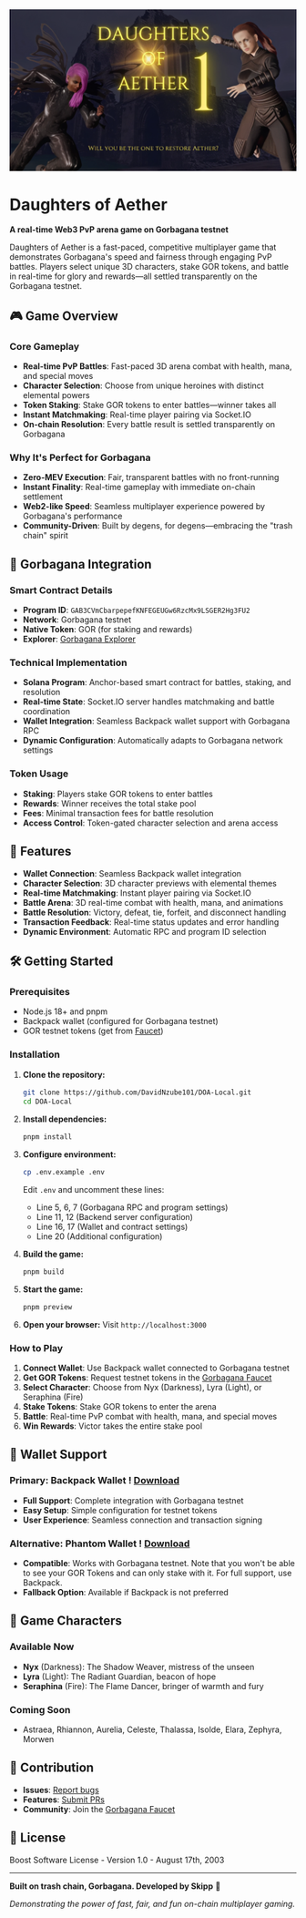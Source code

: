 <img src="assets/cover.png">

# Daughters of Aether

**A real-time Web3 PvP arena game on Gorbagana testnet**

Daughters of Aether is a fast-paced, competitive multiplayer game that demonstrates Gorbagana's speed and fairness through engaging PvP battles. Players select unique 3D characters, stake GOR tokens, and battle in real-time for glory and rewards—all settled transparently on the Gorbagana testnet.

## 🎮 Game Overview

### Core Gameplay
- **Real-time PvP Battles**: Fast-paced 3D arena combat with health, mana, and special moves
- **Character Selection**: Choose from unique heroines with distinct elemental powers
- **Token Staking**: Stake GOR tokens to enter battles—winner takes all
- **Instant Matchmaking**: Real-time player pairing via Socket.IO
- **On-chain Resolution**: Every battle result is settled transparently on Gorbagana

### Why It's Perfect for Gorbagana
- **Zero-MEV Execution**: Fair, transparent battles with no front-running
- **Instant Finality**: Real-time gameplay with immediate on-chain settlement
- **Web2-like Speed**: Seamless multiplayer experience powered by Gorbagana's performance
- **Community-Driven**: Built by degens, for degens—embracing the "trash chain" spirit

## 🚀 Gorbagana Integration

### Smart Contract Details
- **Program ID**: `GAB3CVmCbarpepefKNFEGEUGw6RzcMx9LSGER2Hg3FU2`
- **Network**: Gorbagana testnet
- **Native Token**: GOR (for staking and rewards)
- **Explorer**: [Gorbagana Explorer](https://explorer.gorbagana.wtf/)

### Technical Implementation
- **Solana Program**: Anchor-based smart contract for battles, staking, and resolution
- **Real-time State**: Socket.IO server handles matchmaking and battle coordination
- **Wallet Integration**: Seamless Backpack wallet support with Gorbagana RPC
- **Dynamic Configuration**: Automatically adapts to Gorbagana network settings

### Token Usage
- **Staking**: Players stake GOR tokens to enter battles
- **Rewards**: Winner receives the total stake pool
- **Fees**: Minimal transaction fees for battle resolution
- **Access Control**: Token-gated character selection and arena access

## 🎯 Features

- **Wallet Connection**: Seamless Backpack wallet integration
- **Character Selection**: 3D character previews with elemental themes
- **Real-time Matchmaking**: Instant player pairing via Socket.IO
- **Battle Arena**: 3D real-time combat with health, mana, and animations
- **Battle Resolution**: Victory, defeat, tie, forfeit, and disconnect handling
- **Transaction Feedback**: Real-time status updates and error handling
- **Dynamic Environment**: Automatic RPC and program ID selection

## 🛠️ Getting Started

### Prerequisites
- Node.js 18+ and pnpm
- Backpack wallet (configured for Gorbagana testnet)
- GOR testnet tokens (get from [Faucet](https://faucet.gorbagana.wtf))

### Installation

1. **Clone the repository:**
   ```bash
   git clone https://github.com/DavidNzube101/DOA-Local.git
   cd DOA-Local
   ```

2. **Install dependencies:**
   ```bash
   pnpm install
   ```

3. **Configure environment:**
   ```bash
   cp .env.example .env
   ```
   
   Edit `.env` and uncomment these lines:
   - Line 5, 6, 7 (Gorbagana RPC and program settings)
   - Line 11, 12 (Backend server configuration)
   - Line 16, 17 (Wallet and contract settings)
   - Line 20 (Additional configuration)

4. **Build the game:**
   ```bash
   pnpm build
   ```

5. **Start the game:**
   ```bash
   pnpm preview
   ```

6. **Open your browser:**
   Visit `http://localhost:3000`

### How to Play

1. **Connect Wallet**: Use Backpack wallet connected to Gorbagana testnet
2. **Get GOR Tokens**: Request testnet tokens in the [Gorbagana Faucet](https:faucet.gorbagana.wtf)
3. **Select Character**: Choose from Nyx (Darkness), Lyra (Light), or Seraphina (Fire)
4. **Stake Tokens**: Stake GOR tokens to enter the arena
5. **Battle**: Real-time PvP combat with health, mana, and special moves
6. **Win Rewards**: Victor takes the entire stake pool

## 📱 Wallet Support

### Primary: Backpack Wallet ! [Download](https://backpack.app)
- **Full Support**: Complete integration with Gorbagana testnet
- **Easy Setup**: Simple configuration for testnet tokens
- **User Experience**: Seamless connection and transaction signing

### Alternative: Phantom Wallet ! [Download](https://phantom.com)
- **Compatible**: Works with Gorbagana testnet. Note that you won't be able to see your GOR Tokens and can only stake with it. For full support, use Backpack.
- **Fallback Option**: Available if Backpack is not preferred

## 🎨 Game Characters

### Available Now
- **Nyx** (Darkness): The Shadow Weaver, mistress of the unseen
- **Lyra** (Light): The Radiant Guardian, beacon of hope  
- **Seraphina** (Fire): The Flame Dancer, bringer of warmth and fury

### Coming Soon
- Astraea, Rhiannon, Aurelia, Celeste, Thalassa, Isolde, Elara, Zephyra, Morwen


## 🤝 Contribution

- **Issues**: [Report bugs](https://github.com/DavidNzube101/DOA-Local/issues)
- **Features**: [Submit PRs](https://github.com/DavidNzube101/DOA-Local/pulls)
- **Community**: Join the [Gorbagana Faucet](https:faucet.gorbagana.wtf)

## 📄 License

Boost Software License - Version 1.0 - August 17th, 2003

---

**Built on trash chain, Gorbagana. Developed by Skipp** 🚀

*Demonstrating the power of fast, fair, and fun on-chain multiplayer gaming.* 